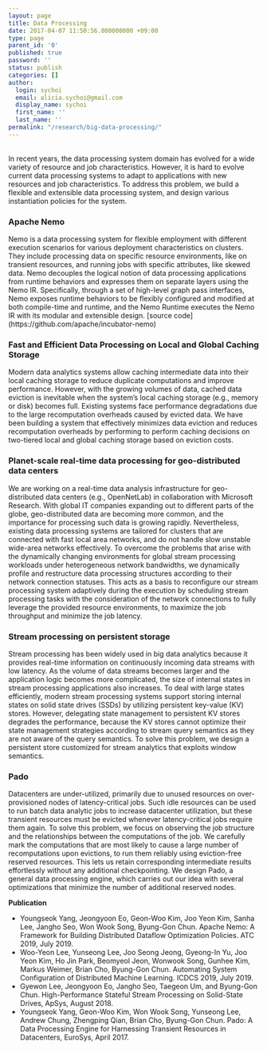 ```yaml
---
layout: page
title: Data Processing
date: 2017-04-07 11:50:56.000000000 +09:00
type: page
parent_id: '0'
published: true
password: ''
status: publish
categories: []
author:
  login: sychoi
  email: alicia.sychoi@gmail.com
  display_name: sychoi
  first_name: ''
  last_name: ''
permalink: "/research/big-data-processing/"
---
```


<br>
In recent years, the data processing system domain has evolved for a wide variety of resource and job characteristics. However, it is hard to evolve current data processing systems to adapt to applications with new resources and job characteristics. To address this problem, we build a flexible and extensible data processing system, and design various instantiation policies for the system.

<h3 class="topics_title">Apache Nemo</h3>
Nemo is a data processing system for flexible employment with different execution scenarios for various deployment characteristics on clusters. They include processing data on specific resource environments, like on transient resources, and running jobs with specific attributes, like skewed data. Nemo decouples the logical notion of data processing applications from runtime behaviors and expresses them on separate layers using the Nemo IR. Specifically, through a set of high-level graph pass interfaces, Nemo exposes runtime behaviors to be flexibly configured and modified at both compile-time and runtime, and the Nemo Runtime executes the Nemo IR with its modular and extensible design.
[source code](https://github.com/apache/incubator-nemo)

<h3 class="topics_title">Fast and Efficient Data Processing on Local and Global Caching Storage</h3>
Modern data analytics systems allow caching intermediate data into their local caching storage to reduce duplicate computations and improve performance. However, with the growing volumes of data, cached data eviction is inevitable when the system’s local caching storage (e.g., memory or disk) becomes full. Existing systems face performance degradations due to the large recomputation overheads caused by evicted data. We have been building a system that effectively minimizes data eviction and reduces recomputation overheads by performing to perform caching decisions on two-tiered local and global caching storage based on eviction costs.

<h3 class="topics_title">Planet-scale real-time data processing for geo-distributed data centers</h3>
We are working on a real-time data analysis infrastructure for geo-distributed data centers (e.g., OpenNetLab) in collaboration with Microsoft Research. With global IT companies expanding out to different parts of the globe, geo-distributed data are becoming more common, and the importance for processing such data is growing rapidly. Nevertheless, existing data processing systems are tailored for clusters that are connected with fast local area networks, and do not handle slow unstable wide-area networks effectively. To overcome the problems that arise with the dynamically changing environments for global stream processing workloads under heterogeneous network bandwidths, we dynamically profile and restructure data processing structures according to their network connection statuses. This acts as a basis to reconfigure our stream processing system adaptively during the execution by scheduling stream processing tasks with the consideration of the network connections to fully leverage the provided resource environments, to maximize the job throughput and minimize the job latency.

<h3 class="topics_title">Stream processing on persistent storage</h3>
Stream processing has been widely used in big data analytics because it provides real-time information on continuously incoming data streams with low latency. As the volume of data streams becomes larger and the application logic becomes more complicated, the size of internal states in stream processing applications also increases. To deal with large states efficiently, modern stream processing systems support storing internal states on solid state drives (SSDs) by utilizing persistent key-value (KV) stores. However, delegating state management to persistent KV stores degrades the performance, because the KV stores cannot optimize their state management strategies according to stream query semantics as they are not aware of the query semantics. To solve this problem, we design a persistent store customized for stream analytics that exploits window semantics.

<h3 class="topics_title">Pado</h3>
Datacenters are under-utilized, primarily due to unused resources on over-provisioned nodes of latency-critical jobs. Such idle resources can be used to run batch data analytic jobs to increase datacenter utilization, but these transient resources must be evicted whenever latency-critical jobs require them again. To solve this problem, we focus on observing the job structure and the relationships between the computations of the job. We carefully mark the computations that are most likely to cause a large number of recomputations upon evictions, to run them reliably using eviction-free reserved resources. This lets us retain corresponding intermediate results effortlessly without any additional checkpointing. We design Pado, a general data processing engine, which carries out our idea with several optimizations that minimize the number of additional reserved nodes.

<b class="title_color_bold">Publication</b>
<ul class="paper_list">
  <li>Youngseok Yang, Jeongyoon Eo, Geon-Woo Kim, Joo Yeon Kim, Sanha Lee, Jangho Seo, Won Wook Song, Byung-Gon Chun. Apache Nemo: A Framework for Building Distributed Dataflow Optimization Policies. ATC 2019, July 2019.</li>
  <li>Woo-Yeon Lee, Yunseong Lee, Joo Seong Jeong, Gyeong-In Yu, Joo Yeon Kim, Ho Jin Park, Beomyeol Jeon, Wonwook Song, Gunhee Kim, Markus Weimer, Brian Cho, Byung-Gon Chun. Automating System Configuration of Distributed Machine Learning. ICDCS 2019, July 2019.</li>
  <li>Gyewon Lee, Jeongyoon Eo, Jangho Seo, Taegeon Um, and Byung-Gon Chun. High-Performance Stateful Stream Processing on Solid-State Drives, ApSys, August 2018.</li>
  <li>Youngseok Yang, Geon-Woo Kim, Won Wook Song, Yunseong Lee, Andrew Chung, Zhengping Qian, Brian Cho, Byung-Gon Chun. Pado: A Data Processing Engine for Harnessing Transient Resources in Datacenters, EuroSys, April 2017.</li>
</ul>